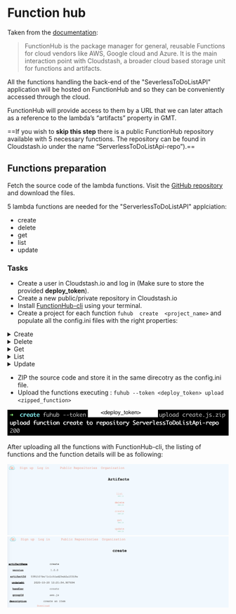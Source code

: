 # Function hub
Taken from the [documentation](https://functionhub-cli.readthedocs.io/en/latest/):

> FunctionHub is the package manager for general, reusable Functions for cloud vendors like AWS, Google cloud and Azure. It is the main interaction point with Cloudstash, a broader cloud based storage unit for functions
> and artifacts.

  
All the functions handling the back-end of the "SeverlessToDoListAPI" application will be hosted on FunctionHub and so they can be conveniently accessed through the cloud.

FunctionHub will provide access to them by a URL that we can later attach as a reference to the lambda’s “artifacts” property in GMT.

  

==If you wish to **skip this step** there is a public FunctionHub repository available with 5 necessary functions. The repository can be found in Cloudstash.io under the name “ServerlessToDoListApi-repo”).==

## Functions preparation
Fetch the source code of the lambda functions. Visit the [GitHub repository](https://github.com/iaas-splab/todo-api-nodejs) and download the files.

5 lambda functions are needed for the "ServerlessToDoListAPI" applciation:
- create
- delete
- get
- list
- update
  
### Tasks
- Create a user in Cloudstash.io and log in (Make sure to store the provided **deploy_token**).
- Create a new public/private repository in Cloudstash.io
- Install [FunctionHub-cli](https://pypi.org/project/functionhub/) using your terminal.
-   Create a project for each function `fuhub  create  <project_name>` and populate all the config.ini files with the right properties:

 <details>
      <summary>Create</summary>

```
[REPOSITORY]
org = <your_cloudstash_user>
repository = <your_functions_repository>
  
[FUNCTION]
name = create
version = 1.0.0
description = create an item
  
[RUNTIME]
provider = aws
runtime = js
handler = create.handler
```

</details>
<details>
      <summary>Delete</summary>

 ```
[REPOSITORY]
org = <your_cloudstash_user>
repository = <your_functions_repository>
  
[FUNCTION]
name = delete
version = 1.0.0
description = delete an item
  
[RUNTIME]
provider = aws
runtime = js
handler = delete.handler
```

</details>
<details>
      <summary>Get</summary>

 ```
[REPOSITORY]
org = <your_cloudstash_user>
repository = <your_functions_repository>
  
[FUNCTION]
name = get
version = 1.0.0
description = get items
  
[RUNTIME]
provider = aws
runtime = js
handler = get.handler
```

</details>
<details>
      <summary>List</summary>

 ```
[REPOSITORY]
org = <your_cloudstash_user>
repository = <your_functions_repository>
  
[FUNCTION]
name = list
version = 1.0.0
description = list items
  
[RUNTIME]
provider = aws
runtime = js
handler = list.handler
```

</details>
<details>
      <summary>Update</summary>

 ```
[REPOSITORY]
org = <your_cloudstash_user>
repository = <your_functions_repository>
  
[FUNCTION]
name = update
version = 1.0.0
description = update an item
  
[RUNTIME]
provider = aws
runtime = js
handler = update.handler
```

</details>


-  ZIP the source code and store it in the same direcotry as the config.ini file.
-  Upload the functions executing : `fuhub --token <deploy_token> upload <zipped_function>`

![](img/FH-fuhub_upload.png)

After uploading all the functions with FunctionHub-cli, the listing of functions and the function details will be as following:

![](img/FH-list_artifacts.png)
![](img/FH-artifact_details.png)
